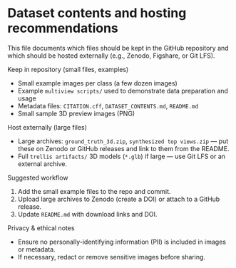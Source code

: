 # Dataset contents and hosting recommendations

This file documents which files should be kept in the GitHub repository and which should be hosted externally (e.g., Zenodo, Figshare, or Git LFS).

Keep in repository (small files, examples)
- Small example images per class (a few dozen images)
- Example `multiview scripts/` used to demonstrate data preparation and usage
- Metadata files: `CITATION.cff`, `DATASET_CONTENTS.md`, `README.md`
- Small sample 3D preview images (PNG)

Host externally (large files)
- Large archives: `ground_truth_3d.zip`, `synthesized top views.zip` — put these on Zenodo or GitHub releases and link to them from the README.
- Full `trellis artifacts/` 3D models (`*.glb`) if large — use Git LFS or an external archive.

Suggested workflow
1. Add the small example files to the repo and commit.
2. Upload large archives to Zenodo (create a DOI) or attach to a GitHub release.
3. Update `README.md` with download links and DOI.

Privacy & ethical notes
- Ensure no personally-identifying information (PII) is included in images or metadata.
- If necessary, redact or remove sensitive images before sharing.
